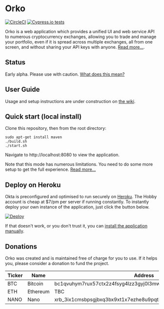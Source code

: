 # Orko

[![CircleCI](https://circleci.com/gh/badgerwithagun/orko/tree/master.svg?style=svg&circle-token=3e040c3e064daf7408b29df31c61af9c73ea862a)](https://circleci.com/gh/badgerwithagun/orko/tree/master) [![Cypress.io tests](https://img.shields.io/badge/cypress.io-tests-green.svg?style=flat-square)](https://cypress.io)

Orko is a web application which provides a unified UI and web service API to numerous cryptocurrency exchanges, allowing you to trade and manage your portfolio, even if it is spread across multiple exchanges, all from one screen, and without sharing your API keys with anyone. [Read more...](https://github.com/badgerwithagun/orko/wiki/Why-Orko).

## Status

Early alpha. Please use with caution. [What does this mean?](https://github.com/badgerwithagun/orko/wiki/Project-status)

## User Guide

Usage and setup instructions are under construction on [the wiki](https://github.com/badgerwithagun/orko/wiki).

## Quick start (local install)

Clone this repository, then from the root directory:

```
sudo apt-get install maven
./build.sh
./start.sh
```

Navigate to http://localhost:8080 to view the application.

Note that this mode has numerous limitations. You need to do some more setup to get the full experience. [Read more...](https://github.com/badgerwithagun/orko/wiki/Local-installation)

## Deploy on Heroku

Okta is preconfigured and optimised to run securely on [Heroku](https://www.heroku.com/). The Hobby account is cheap at \$7/pm per server if running constantly. To instantly deploy your own instance of the application, just click the button below.

[![Deploy](https://www.herokucdn.com/deploy/button.svg)](https://heroku.com/deploy?template=https://github.com/badgerwithagun/orko)

If that doesn't work, or you don't trust it, you can [install the application manually](https://github.com/badgerwithagun/orko/wiki/Manual-installation-on-Heroku).

## Donations

Orko was created and is maintained free of charge for you to use. If it helps you, please consider a donation to fund the project.

| Ticker | Name     | Address                                                          |
| ------ | -------- | ---------------------------------------------------------------- |
| BTC    | Bitcoin  | bc1qvuhym7rux57ctx2z4fsyg4lzz3gyj0l3mwge9r (SEGWIT ONLY)         |
| ETH    | Ethereum | TBC                                                              |
| NANO   | Nano     | xrb_3ix1cmsbpsgjbxq3bx9xt1x7ezhe8u9pqtkq5bnpmbjtw5nymf5ph5duxfpg |
